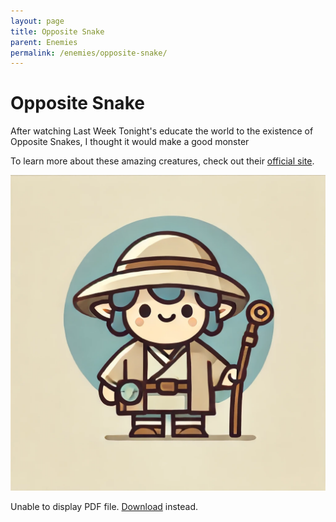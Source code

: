 ```yaml
---
layout: page
title: Opposite Snake
parent: Enemies
permalink: /enemies/opposite-snake/
---
```


# Opposite Snake

After watching Last Week Tonight's educate the world to the existence of Opposite Snakes, I thought it would make a good monster

To learn more about these amazing creatures, check out their [official site](https://oppositesnakes.com).

<img class="swellfellaa swellfellaa--small" src="/assets/img/swellfellaa-gen1.webp" aria-hide="true">
<!-- TODO: Real image here as page break -->

<object data="/assets/homebrew/opposite-snake/opposite-snake.pdf#toolbar=1" type="application/pdf" width="100%" height="600px">
    <p>Unable to display PDF file. <a href="/assets/homebrew/opposite-snake/opposite-snake.pdf">Download</a> instead.</p>
</object>